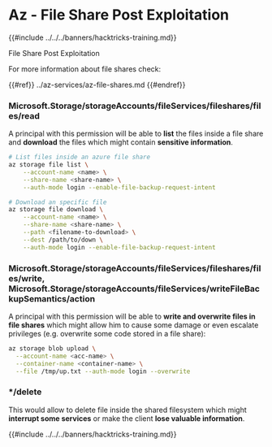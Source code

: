 # Az - File Share Post Exploitation

{{#include ../../../banners/hacktricks-training.md}}

File Share Post Exploitation

For more information about file shares check:

{{#ref}}
../az-services/az-file-shares.md
{{#endref}}

### Microsoft.Storage/storageAccounts/fileServices/fileshares/files/read

A principal with this permission will be able to **list** the files inside a file share and **download** the files which might contain **sensitive information**.

```bash
# List files inside an azure file share
az storage file list \
    --account-name <name> \
    --share-name <share-name> \
    --auth-mode login --enable-file-backup-request-intent

# Download an specific file
az storage file download \
    --account-name <name> \
    --share-name <share-name> \
    --path <filename-to-download> \
    --dest /path/to/down \
    --auth-mode login --enable-file-backup-request-intent
```

### Microsoft.Storage/storageAccounts/fileServices/fileshares/files/write, Microsoft.Storage/storageAccounts/fileServices/writeFileBackupSemantics/action

A principal with this permission will be able to **write and overwrite files in file shares** which might allow him to cause some damage or even escalate privileges (e.g. overwrite some code stored in a file share):

```bash
az storage blob upload \
  --account-name <acc-name> \
  --container-name <container-name> \
  --file /tmp/up.txt --auth-mode login --overwrite
```

### \*/delete

This would allow to delete file inside the shared filesystem which might **interrupt some services** or make the client **lose valuable information**.

{{#include ../../../banners/hacktricks-training.md}}



